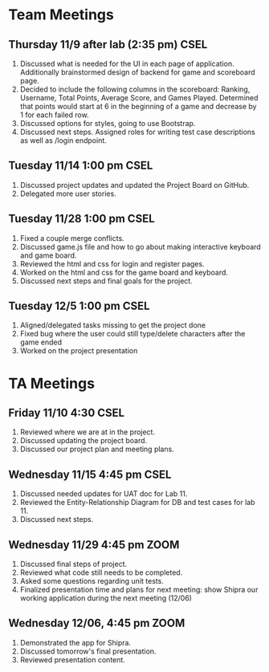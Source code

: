 [//]: # "Points to cover:"
[//]: # "1. Decisions made"
[//]: # "2. Alternative actions/options discussed"
[//]: # "3. Follow-up items, including agreed-on roles and responsibilities"

# Team Meetings

## Thursday 11/9 after lab (2:35 pm) CSEL

1. Discussed what is needed for the UI in each page of application. Additionally brainstormed design of backend for game and scoreboard page.
2. Decided to include the following columns in the scoreboard: Ranking, Username, Total Points, Average Score, and Games Played. Determined that points would start at 6 in the beginning of a game and decrease by 1 for each failed row.
3. Discussed options for styles, going to use Bootstrap.
4. Discussed next steps. Assigned roles for writing test case descriptions as well as /login endpoint.

## Tuesday 11/14 1:00 pm CSEL

1. Discussed project updates and updated the Project Board on GitHub.
2. Delegated more user stories. 

## Tuesday 11/28 1:00 pm CSEL

1. Fixed a couple merge conflicts.
2. Discussed game.js file and how to go about making interactive keyboard and game board.
3. Reviewed the html and css for login and register pages.
4. Worked on the html and css for the game board and keyboard.
5. Discussed next steps and final goals for the project.

## Tuesday 12/5 1:00 pm CSEL
1. Aligned/delegated tasks missing to get the project done
2. Fixed bug where the user could still type/delete characters after the game ended
3. Worked on the project presentation

# TA Meetings

## Friday 11/10 4:30 CSEL

1. Reviewed where we are at in the project.
2. Discussed updating the project board.
3. Discussed our project plan and meeting plans.

## Wednesday 11/15 4:45 pm CSEL

1. Discussed needed updates for UAT doc for Lab 11.
2. Reviewed the Entity-Relationship Diagram for DB and test cases for lab 11.
3. Discussed next steps.

## Wednesday 11/29 4:45 pm ZOOM

1. Discussed final steps of project.
2. Reviewed what code still needs to be completed.
3. Asked some questions regarding unit tests.
4. Finalized presentation time and plans for next meeting: show Shipra our working application during the next meeting (12/06)

## Wednesday 12/06, 4:45 pm ZOOM

1. Demonstrated the app for Shipra.
2. Discussed tomorrow's final presentation.
3. Reviewed presentation content.
